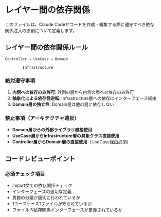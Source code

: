 # レイヤー間の依存関係

このファイルは、Claude Codeがコードを作成・編集する際に遵守すべき依存関係注入の原則について定義します。

## レイヤー間の依存関係ルール

```
Controller → UseCase → Domain
                ↓
        Infrastructure
```

### 絶対遵守事項

1. **内側への依存のみ許可**: 外側の層から内側の層への依存のみ許可
2. **抽象化による依存性逆転**: Infrastructure層への依存はインターフェース経由
3. **Domain層の独立性**: Domain層は他の層に依存しない

### 禁止事項（アーキテクチャ違反）

- **Domain層からの外部ライブラリ直接使用**
- **UseCase層からInfrastructure層の具象クラス直接使用**
- **Controller層からDomain層の直接使用**（UseCase経由必須）

## コードレビューポイント

### 必須チェック項目
- import文での依存関係チェック
- インターフェースの適切な定義
- 責務の分離が適切に行われているか
- 1ユースケース1ファイルが守られているか
- ファイル内依存関係インターフェースが定義されているか
